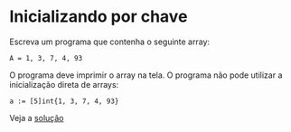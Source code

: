 # Inicializando por chave

Escreva um programa que contenha o seguinte array:

```
A = 1, 3, 7, 4, 93

```

O programa deve imprimir o array na tela. O programa não pode utilizar a
inicialização direta de arrays:

```
a := [5]int{1, 3, 7, 4, 93}
```

Veja a [solução](./solucoes/03-inicializando-por-chave.go)
